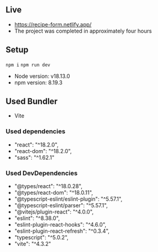 ## Live
* https://recipe-form.netlify.app/
* The project was completed in approximately four hours
## Setup
``` npm i ```
``` npm run dev ```
* Node version: v18.13.0
* npm version: 8.19.3
## Used Bundler
* Vite
### Used dependencies
*  "react": "^18.2.0",
*  "react-dom": "^18.2.0",
*  "sass": "^1.62.1"
### Used DevDependencies
* "@types/react": "^18.0.28",
* "@types/react-dom": "^18.0.11",
* "@typescript-eslint/eslint-plugin": "^5.57.1",
* "@typescript-eslint/parser": "^5.57.1",
* "@vitejs/plugin-react": "^4.0.0",
* "eslint": "^8.38.0",
* "eslint-plugin-react-hooks": "^4.6.0",
* "eslint-plugin-react-refresh": "^0.3.4",
* "typescript": "^5.0.2",
* "vite": "^4.3.2"